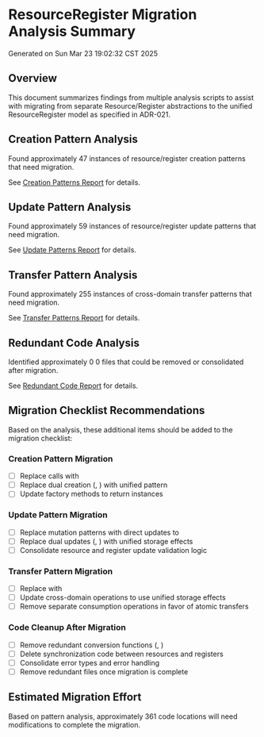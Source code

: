 # ResourceRegister Migration Analysis Summary

Generated on Sun Mar 23 19:02:32 CST 2025

## Overview

This document summarizes findings from multiple analysis scripts to assist with migrating from separate Resource/Register abstractions to the unified ResourceRegister model as specified in ADR-021.

## Creation Pattern Analysis

Found approximately 47 instances of resource/register creation patterns that need migration.

See [Creation Patterns Report](creation_patterns_report.md) for details.
## Update Pattern Analysis

Found approximately 59 instances of resource/register update patterns that need migration.

See [Update Patterns Report](update_patterns_report.md) for details.
## Transfer Pattern Analysis

Found approximately 255 instances of cross-domain transfer patterns that need migration.

See [Transfer Patterns Report](transfer_patterns_report.md) for details.
## Redundant Code Analysis

Identified approximately 0
0 files that could be removed or consolidated after migration.

See [Redundant Code Report](redundant_code_report.md) for details.
## Migration Checklist Recommendations

Based on the analysis, these additional items should be added to the migration checklist:

### Creation Pattern Migration

- [ ] Replace  calls with 
- [ ] Replace dual creation (, ) with unified pattern
- [ ] Update factory methods to return  instances

### Update Pattern Migration

- [ ] Replace  mutation patterns with direct updates to 
- [ ] Replace dual updates (, ) with unified storage effects
- [ ] Consolidate resource and register update validation logic

### Transfer Pattern Migration

- [ ] Replace  with 
- [ ] Update cross-domain operations to use unified storage effects
- [ ] Remove separate consumption operations in favor of atomic transfers

### Code Cleanup After Migration

- [ ] Remove redundant conversion functions (, )
- [ ] Delete synchronization code between resources and registers
- [ ] Consolidate error types and error handling
- [ ] Remove redundant files once migration is complete

## Estimated Migration Effort

Based on pattern analysis, approximately 361 code locations will need modifications to complete the migration.

